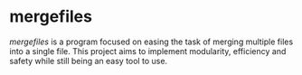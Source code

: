 # mergefiles

*mergefiles* is a program focused on easing the task of merging multiple files into a single file. This project aims to implement modularity, efficiency and safety while still being an easy tool to use.

